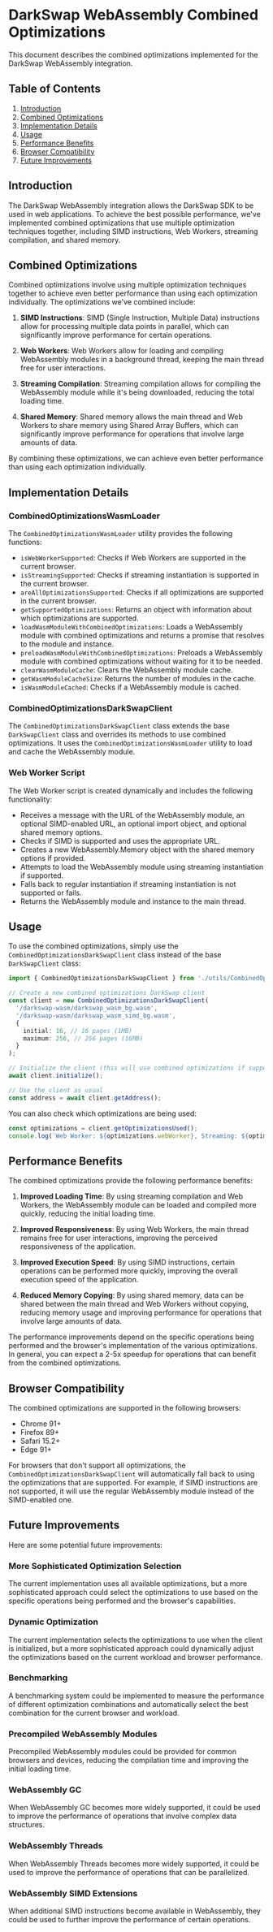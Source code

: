 # DarkSwap WebAssembly Combined Optimizations

This document describes the combined optimizations implemented for the DarkSwap WebAssembly integration.

## Table of Contents

1. [Introduction](#introduction)
2. [Combined Optimizations](#combined-optimizations)
3. [Implementation Details](#implementation-details)
4. [Usage](#usage)
5. [Performance Benefits](#performance-benefits)
6. [Browser Compatibility](#browser-compatibility)
7. [Future Improvements](#future-improvements)

## Introduction

The DarkSwap WebAssembly integration allows the DarkSwap SDK to be used in web applications. To achieve the best possible performance, we've implemented combined optimizations that use multiple optimization techniques together, including SIMD instructions, Web Workers, streaming compilation, and shared memory.

## Combined Optimizations

Combined optimizations involve using multiple optimization techniques together to achieve even better performance than using each optimization individually. The optimizations we've combined include:

1. **SIMD Instructions**: SIMD (Single Instruction, Multiple Data) instructions allow for processing multiple data points in parallel, which can significantly improve performance for certain operations.

2. **Web Workers**: Web Workers allow for loading and compiling WebAssembly modules in a background thread, keeping the main thread free for user interactions.

3. **Streaming Compilation**: Streaming compilation allows for compiling the WebAssembly module while it's being downloaded, reducing the total loading time.

4. **Shared Memory**: Shared memory allows the main thread and Web Workers to share memory using Shared Array Buffers, which can significantly improve performance for operations that involve large amounts of data.

By combining these optimizations, we can achieve even better performance than using each optimization individually.

## Implementation Details

### CombinedOptimizationsWasmLoader

The `CombinedOptimizationsWasmLoader` utility provides the following functions:

- `isWebWorkerSupported`: Checks if Web Workers are supported in the current browser.
- `isStreamingSupported`: Checks if streaming instantiation is supported in the current browser.
- `areAllOptimizationsSupported`: Checks if all optimizations are supported in the current browser.
- `getSupportedOptimizations`: Returns an object with information about which optimizations are supported.
- `loadWasmModuleWithCombinedOptimizations`: Loads a WebAssembly module with combined optimizations and returns a promise that resolves to the module and instance.
- `preloadWasmModuleWithCombinedOptimizations`: Preloads a WebAssembly module with combined optimizations without waiting for it to be needed.
- `clearWasmModuleCache`: Clears the WebAssembly module cache.
- `getWasmModuleCacheSize`: Returns the number of modules in the cache.
- `isWasmModuleCached`: Checks if a WebAssembly module is cached.

### CombinedOptimizationsDarkSwapClient

The `CombinedOptimizationsDarkSwapClient` class extends the base `DarkSwapClient` class and overrides its methods to use combined optimizations. It uses the `CombinedOptimizationsWasmLoader` utility to load and cache the WebAssembly module.

### Web Worker Script

The Web Worker script is created dynamically and includes the following functionality:

- Receives a message with the URL of the WebAssembly module, an optional SIMD-enabled URL, an optional import object, and optional shared memory options.
- Checks if SIMD is supported and uses the appropriate URL.
- Creates a new WebAssembly.Memory object with the shared memory options if provided.
- Attempts to load the WebAssembly module using streaming instantiation if supported.
- Falls back to regular instantiation if streaming instantiation is not supported or fails.
- Returns the WebAssembly module and instance to the main thread.

## Usage

To use the combined optimizations, simply use the `CombinedOptimizationsDarkSwapClient` class instead of the base `DarkSwapClient` class:

```typescript
import { CombinedOptimizationsDarkSwapClient } from './utils/CombinedOptimizationsDarkSwapClient';

// Create a new combined optimizations DarkSwap client
const client = new CombinedOptimizationsDarkSwapClient(
  '/darkswap-wasm/darkswap_wasm_bg.wasm',
  '/darkswap-wasm/darkswap_wasm_simd_bg.wasm',
  {
    initial: 16, // 16 pages (1MB)
    maximum: 256, // 256 pages (16MB)
  }
);

// Initialize the client (this will use combined optimizations if supported)
await client.initialize();

// Use the client as usual
const address = await client.getAddress();
```

You can also check which optimizations are being used:

```typescript
const optimizations = client.getOptimizationsUsed();
console.log(`Web Worker: ${optimizations.webWorker}, Streaming: ${optimizations.streaming}, SIMD: ${optimizations.simd}, Shared Memory: ${optimizations.sharedMemory}`);
```

## Performance Benefits

The combined optimizations provide the following performance benefits:

1. **Improved Loading Time**: By using streaming compilation and Web Workers, the WebAssembly module can be loaded and compiled more quickly, reducing the initial loading time.

2. **Improved Responsiveness**: By using Web Workers, the main thread remains free for user interactions, improving the perceived responsiveness of the application.

3. **Improved Execution Speed**: By using SIMD instructions, certain operations can be performed more quickly, improving the overall execution speed of the application.

4. **Reduced Memory Copying**: By using shared memory, data can be shared between the main thread and Web Workers without copying, reducing memory usage and improving performance for operations that involve large amounts of data.

The performance improvements depend on the specific operations being performed and the browser's implementation of the various optimizations. In general, you can expect a 2-5x speedup for operations that can benefit from the combined optimizations.

## Browser Compatibility

The combined optimizations are supported in the following browsers:

- Chrome 91+
- Firefox 89+
- Safari 15.2+
- Edge 91+

For browsers that don't support all optimizations, the `CombinedOptimizationsDarkSwapClient` will automatically fall back to using the optimizations that are supported. For example, if SIMD instructions are not supported, it will use the regular WebAssembly module instead of the SIMD-enabled one.

## Future Improvements

Here are some potential future improvements:

### More Sophisticated Optimization Selection

The current implementation uses all available optimizations, but a more sophisticated approach could select the optimizations to use based on the specific operations being performed and the browser's capabilities.

### Dynamic Optimization

The current implementation selects the optimizations to use when the client is initialized, but a more sophisticated approach could dynamically adjust the optimizations based on the current workload and browser performance.

### Benchmarking

A benchmarking system could be implemented to measure the performance of different optimization combinations and automatically select the best combination for the current browser and workload.

### Precompiled WebAssembly Modules

Precompiled WebAssembly modules could be provided for common browsers and devices, reducing the compilation time and improving the initial loading time.

### WebAssembly GC

When WebAssembly GC becomes more widely supported, it could be used to improve the performance of operations that involve complex data structures.

### WebAssembly Threads

When WebAssembly Threads becomes more widely supported, it could be used to improve the performance of operations that can be parallelized.

### WebAssembly SIMD Extensions

When additional SIMD instructions become available in WebAssembly, they could be used to further improve the performance of certain operations.